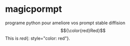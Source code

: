 # magicpormpt
programe python pour ameliore vos prompt stable diffision
$${\color{red}Red}$$
This is *red*{: style="color: red"}.
